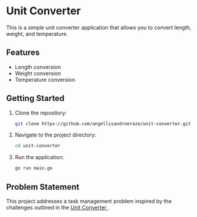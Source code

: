 # Unit Converter

This is a simple unit converter application that allows you to convert length, weight, and temperature.

## Features

- Length conversion
- Weight conversion
- Temperature conversion

## Getting Started
1. Clone the repository:
   ```bash
   git clone https://github.com/angellisandroerazo/unit-converter.git
   ```

2. Navigate to the project directory:
   ```bash
   cd unit-converter
   ```

3. Run the application:
   ```bash
   go run main.go

## Problem Statement
This project addresses a task management problem inspired by the challenges outlined in the [Unit Converter ](https://roadmap.sh/projects/unit-converter).
